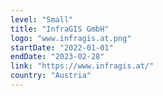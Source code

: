 ```yaml
---
level: "Small"
title: "InfraGIS GmbH"
logo: "www.infragis.at.png"
startDate: "2022-01-01"
endDate: "2023-02-28"
link: "https://www.infragis.at/"
country: "Austria"
---
```

